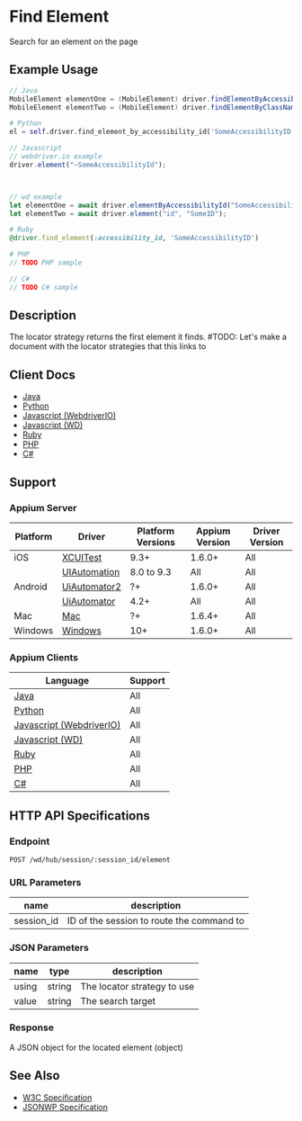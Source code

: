 # Find Element

Search for an element on the page
## Example Usage

```java
// Java
MobileElement elementOne = (MobileElement) driver.findElementByAccessibilityId("SomeAccessibilityID");
MobileElement elementTwo = (MobileElement) driver.findElementByClassName("SomeClassName");

```

```python
# Python
el = self.driver.find_element_by_accessibility_id('SomeAccessibilityID')

```

```javascript
// Javascript
// webdriver.io example
driver.element("~SomeAccessibilityId");



// wd example
let elementOne = await driver.elementByAccessibilityId("SomeAccessibilityID");
let elementTwo = await driver.element("id", "SomeID");

```

```ruby
# Ruby
@driver.find_element(:accessibility_id, 'SomeAccessibilityID')

```

```php
# PHP
// TODO PHP sample

```

```csharp
// C#
// TODO C# sample

```


## Description

The locator strategy returns the first element it finds. #TODO: Let's make a document with the locator strategies that this links to


## Client Docs

 * [Java](https://seleniumhq.github.io/selenium/docs/api/java/org/openqa/selenium/WebElement.html#findElement-org.openqa.selenium.By-) 
 * [Python](http://selenium-python.readthedocs.io/api.html#selenium.webdriver.remote.webdriver.WebDriver.find_element) 
 * [Javascript (WebdriverIO)](http://webdriver.io/api/protocol/element.html#Usage) 
 * [Javascript (WD)](https://github.com/admc/wd/blob/master/lib/commands.js#L745) 
 * [Ruby](http://www.rubydoc.info/gems/selenium-webdriver/Selenium/WebDriver/SearchContext:find_element) 
 * [PHP](https://github.com/appium/php-client/) 
 * [C#](https://github.com/appium/appium-dotnet-driver/) 

## Support

### Appium Server

|Platform|Driver|Platform Versions|Appium Version|Driver Version|
|--------|----------------|------|--------------|--------------|
| iOS | [XCUITest](/docs/en/drivers/ios-xcuitest.md) | 9.3+ | 1.6.0+ | All |
|  | [UIAutomation](/docs/en/drivers/ios-uiautomation.md) | 8.0 to 9.3 | All | All |
| Android | [UiAutomator2](/docs/en/drivers/android-uiautomator2.md) | ?+ | 1.6.0+ | All |
|  | [UiAutomator](/docs/en/drivers/android-uiautomator.md) | 4.2+ | All | All |
| Mac | [Mac](/docs/en/drivers/mac.md) | ?+ | 1.6.4+ | All |
| Windows | [Windows](/docs/en/drivers/windows.md) | 10+ | 1.6.0+ | All |

### Appium Clients 

|Language|Support|
|--------|-------|
|[Java](https://github.com/appium/java-client/releases/latest)| All |
|[Python](https://github.com/appium/python-client/releases/latest)| All |
|[Javascript (WebdriverIO)](http://webdriver.io/index.html)| All |
|[Javascript (WD)](https://github.com/admc/wd/releases/latest)| All |
|[Ruby](https://github.com/appium/ruby_lib/releases/latest)| All |
|[PHP](https://github.com/appium/php-client/releases/latest)| All |
|[C#](https://github.com/appium/appium-dotnet-driver/releases/latest)| All |

## HTTP API Specifications

### Endpoint

`POST /wd/hub/session/:session_id/element`

### URL Parameters

|name|description|
|----|-----------|
|session_id|ID of the session to route the command to|

### JSON Parameters

|name|type|description|
|----|----|-----------|
| using | string | The locator strategy to use |
| value | string | The search target |

### Response

A JSON object for the located element (object)

## See Also

* [W3C Specification](https://www.w3.org/TR/webdriver/#find-element)
* [JSONWP Specification](https://github.com/SeleniumHQ/selenium/wiki/JsonWireProtocol#sessionsessionidelement)
